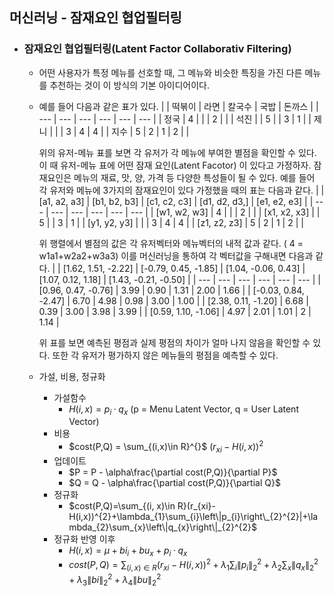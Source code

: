 
## 머신러닝 - 잠재요인 협업필터링

- ### 잠재요인 협업필터링(Latent Factor Collaborativ Filtering)
  
  - 어떤 사용자가 특정 메뉴를 선호할 때, 그 메뉴와 비슷한 특징을 가진 다른 메뉴를 추천하는 것이 이 방식의 기본 아이디어이다.
  - 예를 들어 다음과 같은 표가 있다. 
    |  | 떡볶이 | 라면 | 칼국수 | 국밥 | 돈까스 |
    | --- | --- | --- | --- | --- | --- |
    | 정국 | 4 |  |  | 2 |  |
    | 석진 |  | 5 |  | 3 | 1 |
    | 제니 |  |  | 3 | 4 | 4 |
    | 지수 | 5 | 2 | 1 | 2 |  |

    위의 유저-메뉴 표를 보면 각 유저가 각 메뉴에 부여한 별점을 확인할 수 있다. 이 때 유저-메뉴 표에 어떤 잠재 요인(Latent Facotor) 이 있다고 가정하자. 잠재요인은 메뉴의 재료, 맛, 양, 가격 등 다양한 특성들이 될 수 있다. 예를 들어 각 유저와 메뉴에 3가지의 잠재요인이 있다 가정했을 때의 표는 다음과 같다.
    |  | [a1, a2, a3] | [b1, b2, b3] | [c1, c2, c3] | [d1, d2, d3,] | [e1, e2, e3] |
    | --- | --- | --- | --- | --- | --- |
    | [w1, w2, w3] | 4 |  |  | 2 |  |
    | [x1, x2, x3] |  | 5 |  | 3 | 1 |
    | [y1, y2, y3] |  |  | 3 | 4 | 4 |
    | [z1, z2, z3] | 5 | 2 | 1 | 2 |  |

    위 행렬에서 별점의 값은 각 유저벡터와 메뉴벡터의 내적 값과 같다. ( 4 = w1a1+w2a2+w3a3)
    이를 머신러닝을 통하여 각 벡터값을 구해내면 다음과 같다.
    |  | [1.62, 1.51, -2.22] | [-0.79, 0.45, -1.85] | [1.04, -0.06, 0.43] | [1.07, 0.12, 1.18] | [1.43, -0.21, -0.50] |
    | --- | --- | --- | --- | --- | --- |
    | [0.96, 0.47, -0.76] | 3.99 | 0.90 | 1.31 | 2.00 | 1.66 |
    | [-0.03, 0.84, -2.47] | 6.70 | 4.98 | 0.98 | 3.00 | 1.00 |
    | [2.38, 0.11, -1.20] | 6.68 | 0.39 | 3.00 | 3.98 | 3.99 |
    | [0.59, 1.10, -1.06] | 4.97 | 2.01 | 1.01 | 2 | 1.14 |

    위 표를 보면 예측된 평점과 실제 평점의 차이가 얼마 나지 않음을 확인할 수 있다. 또한 각 유저가 평가하지 않은 메뉴들의 평점을 예측할 수 있다.
  - 가설, 비용, 정규화
    - 가설함수
        - $H(i,x) = p_{i}·q_{x}$ (p = Menu Latent Vector, q = User Latent Vector)
    - 비용
        - $cost(P,Q) = \sum_{(i,x)\in R}^{}$ $(r_{xi}-H(i,x))^2$
    - 업데이트
        - $P = P - \alpha\frac{\partial cost(P,Q)}{\partial P}$
        - $Q = Q - \alpha\frac{\partial cost(P,Q)}{\partial Q}$
    - 정규화
        - $cost(P,Q)=\sum_{(i, x)\in R}(r_{xi}-H(i,x))^{2}+\lambda_{1}\sum_{i}\left\|p_{i}\right\_{2}^{2}|+\lambda_{2}\sum_{x}\left\|q_{x}\right\|_{2}^{2}$
    - 정규화 반영 이후 
        - $H(i,x) = \mu + bi_{i}+bu_{x}+p_{i}·q_{x}$
        - $cost(P,Q)=\sum_{(i, x)\in R}(r_{xi}-H(i,x))^{2}+\lambda_{1}\sum_{i}\left\|p_{i}\right\|_{2}^{2}+\lambda_{2}\sum_{x}\left\|q_{x}\right\|_{2}^{2}+\lambda_{3}\left\|bi\right\|_{2}^{2}+\lambda_{4}\left\|bu\right\|_{2}^{2}$
